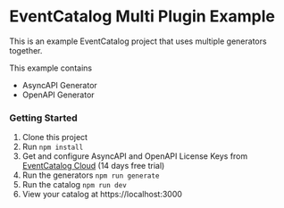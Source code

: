 # EventCatalog Multi Plugin Example

This is an example EventCatalog project that uses multiple generators together.

This example contains

- AsyncAPI Generator
- OpenAPI Generator

### Getting Started

1. Clone this project
1. Run `npm install`
1. Get and configure AsyncAPI and OpenAPI License Keys from [EventCatalog Cloud](https://eventcatalog.cloud) (14 days free trial)
1. Run the generators `npm run generate`
1. Run the catalog `npm run dev`
1. View your catalog at https://localhost:3000


